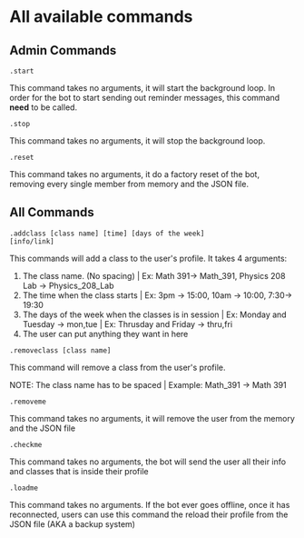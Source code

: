 <h1><strong>All available commands</strong></h1>


<h2>Admin Commands</h2>
<code>.start</code>
<p>This command takes no arguments, it will start the background loop. In order for the bot to start sending out reminder messages, 
this command <strong>need</strong> to be called. </p>

<code>.stop</code>
<p>This command takes no arguments, it will stop the background loop.</p>

<code>.reset</code>
<p>This command takes no arguments, it do a factory reset of the bot, removing every single member from memory and the JSON file.</p>

<h2>All Commands</h2>

<code>.addclass [class name] [time] [days of the week] [info/link]</code>
<p>This commands will add a class to the user's profile. It takes 4 arguments:</p>
<ol>
  <li>The class name. (No spacing) | Ex: Math 391-> Math_391, Physics 208 Lab -> Physics_208_Lab</li>
  <li>The time when the class starts | Ex: 3pm -> 15:00, 10am -> 10:00, 7:30-> 19:30</li>
  <li>The days of the week when the classes is in session | Ex: Monday and Tuesday -> mon,tue | Ex: Thrusday and Friday -> thru,fri
  <li>The user can put anything they want in here
</ol>

<code>.removeclass [class name] </code>
<p>This command will remove a class from the user's profile.</p>
<p> NOTE: The class name has to be spaced | Example: Math_391 -> Math 391</p>

<code>.removeme</code>
<p>This command takes no arguments, it will remove the user from the memory and the JSON file</p>

<code>.checkme</code>
<p>This command takes no arguments, the bot will send the user all their info and classes that is inside their profile</p>

<code>.loadme</code>
<p>This command takes no arguments. If the bot ever goes offline, once it has reconnected, users can use this command the reload their profile from the JSON file (AKA a backup system)</p>

